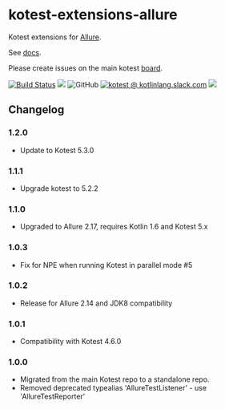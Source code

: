 # kotest-extensions-allure

Kotest extensions for [Allure](http://allure.qatools.ru/).

See [docs](https://kotest.io/docs/extensions/allure.html).

Please create issues on the main kotest [board](https://github.com/kotest/kotest/issues).

[![Build Status](https://github.com/kotest/kotest-extensions-allure/workflows/master/badge.svg)](https://github.com/kotest/kotest-extensions-allure/actions)
[<img src="https://img.shields.io/maven-central/v/io.kotest.extensions/kotest-extensions-allure.svg?label=latest%20release"/>](http://search.maven.org/#search|ga|1|kotest-extensions-allure)
![GitHub](https://img.shields.io/github/license/kotest/kotest-extensions-allure)
[![kotest @ kotlinlang.slack.com](https://img.shields.io/static/v1?label=kotlinlang&message=kotest&color=blue&logo=slack)](https://kotlinlang.slack.com/archives/CT0G9SD7Z)
[<img src="https://img.shields.io/nexus/s/https/s01.oss.sonatype.org/io.kotest.extensions/kotest-extensions-allure.svg?label=latest%20snapshot"/>](https://s01.oss.sonatype.org/content/repositories/snapshots/io/kotest/extensions/kotest-extensions-allure/)

## Changelog


### 1.2.0

* Update to Kotest 5.3.0

### 1.1.1

* Upgrade kotest to 5.2.2

### 1.1.0

* Upgraded to Allure 2.17, requires Kotlin 1.6 and Kotest 5.x

### 1.0.3

* Fix for NPE when running Kotest in parallel mode #5

### 1.0.2

* Release for Allure 2.14 and JDK8 compatibility

### 1.0.1

* Compatibility with Kotest 4.6.0

### 1.0.0

* Migrated from the main Kotest repo to a standalone repo.
* Removed deprecated typealias 'AllureTestListener' - use 'AllureTestReporter'
